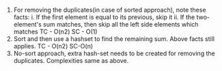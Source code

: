 1) For removing the duplicates(in case of sorted approach), note these facts:
i. If the first element is equal to its previous, skip it
ii. If the two-element's sum matches, then skip all the left side elements which matches
TC - O(n2) SC - O(1)
2) Sort and then use a hashset to find the remaining sum. Above facts still applies. TC - O(n2) SC-O(n)
3) No-sort approach, extra hash-set needs to be created for removing the duplicates. Complexities same as above.